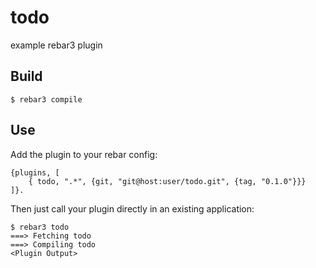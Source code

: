 todo
=====

example rebar3 plugin

Build
-----

    $ rebar3 compile

Use
---

Add the plugin to your rebar config:

    {plugins, [
        { todo, ".*", {git, "git@host:user/todo.git", {tag, "0.1.0"}}}
    ]}.

Then just call your plugin directly in an existing application:


    $ rebar3 todo
    ===> Fetching todo
    ===> Compiling todo
    <Plugin Output>
